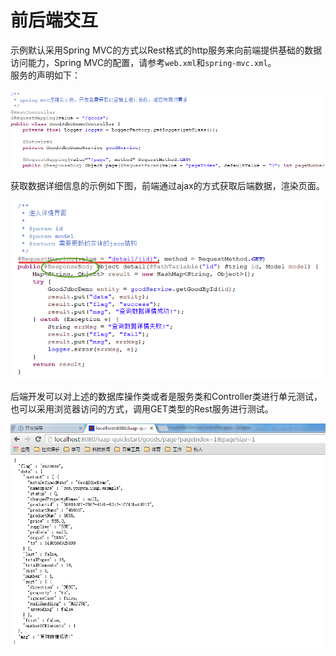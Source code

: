 # 前后端交互

示例默认采用Spring MVC的方式以Rest格式的http服务来向前端提供基础的数据访问能力，Spring MVC的配置，请参考`web.xml`和`spring-mvc.xml`。  
服务的声明如下：  


![](../img/image025.jpg)


获取数据详细信息的示例如下图，前端通过ajax的方式获取后端数据，渲染页面。  

![](../img/image026.jpg)


后端开发可以对上述的数据库操作类或者是服务类和Controller类进行单元测试，也可以采用浏览器访问的方式，调用GET类型的Rest服务进行测试。  

![](../img/image027.jpg)
 